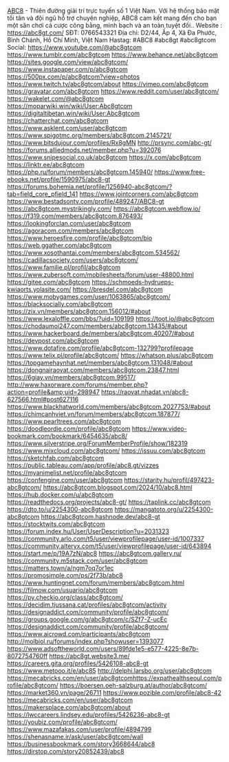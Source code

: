 <a href="https://abc8gt.com/">ABC8</a> - Thiên đường giải trí trực tuyến số 1 Việt Nam. Với hệ thống bảo mật tối tân và đội ngũ hỗ trợ chuyên nghiệp, ABC8 cam kết mang đến cho bạn một sân chơi cá cược công bằng, minh bạch và an toàn tuyệt đối..
Website : <a href="https://abc8gt.com/">https://abc8gt.com/</a>
SĐT: 0766543321
Địa chỉ: D2/44, Ấp 4, Xã Đa Phước, Bình Chánh, Hồ Chí Minh, Việt Nam
Hastag: #ABC8 #abc8gt #abc8gtcom
Social:
<a href="https://www.youtube.com/@abc8gtcom">https://www.youtube.com/@abc8gtcom</a>
<a href="https://www.tumblr.com/abc8gtcom">https://www.tumblr.com/abc8gtcom</a>
<a href="https://www.behance.net/abc8gtcom">https://www.behance.net/abc8gtcom</a>
<a href="https://sites.google.com/view/abc8gtcom/">https://sites.google.com/view/abc8gtcom/</a>
<a href="https://www.instapaper.com/p/abc8gtcom">https://www.instapaper.com/p/abc8gtcom</a>
<a href="https://500px.com/p/abc8gtcom?view=photos">https://500px.com/p/abc8gtcom?view=photos</a>
<a href="https://www.twitch.tv/abc8gtcom/about">https://www.twitch.tv/abc8gtcom/about</a>
<a href="https://vimeo.com/abc8gtcom">https://vimeo.com/abc8gtcom</a>
<a href="https://gravatar.com/abc8gtcom">https://gravatar.com/abc8gtcom</a>
<a href="https://www.reddit.com/user/abc8gtcom/">https://www.reddit.com/user/abc8gtcom/</a>
<a href="https://wakelet.com/@abc8gtcom">https://wakelet.com/@abc8gtcom</a>
<a href="https://moparwiki.win/wiki/User:Abc8gtcom">https://moparwiki.win/wiki/User:Abc8gtcom</a>
<a href="https://digitaltibetan.win/wiki/User:Abc8gtcom">https://digitaltibetan.win/wiki/User:Abc8gtcom</a>
<a href="https://chatterchat.com/abc8gtcom">https://chatterchat.com/abc8gtcom</a>
<a href="https://www.asklent.com/user/abc8gtcom">https://www.asklent.com/user/abc8gtcom</a>
<a href="https://www.spigotmc.org/members/abc8gtcom.2145721/">https://www.spigotmc.org/members/abc8gtcom.2145721/</a>
<a href="https://www.bitsdujour.com/profiles/Rx8gMN">https://www.bitsdujour.com/profiles/Rx8gMN</a>
<a href="http://prsync.com/abc-gt/">http://prsync.com/abc-gt/</a>
<a href="https://forums.alliedmods.net/member.php?u=392076">https://forums.alliedmods.net/member.php?u=392076</a>
<a href="https://www.snipesocial.co.uk/abc8gtcom">https://www.snipesocial.co.uk/abc8gtcom</a>
<a href="https://x.com/abc8gtcom">https://x.com/abc8gtcom</a>
<a href="https://linktr.ee/abc8gtcom">https://linktr.ee/abc8gtcom</a>
<a href="https://php.ru/forum/members/abc8gtcom.145940/">https://php.ru/forum/members/abc8gtcom.145940/</a>
<a href="https://www.free-ebooks.net/profile/1590975/abc8-gt">https://www.free-ebooks.net/profile/1590975/abc8-gt</a>
<a href="https://forums.bohemia.net/profile/1256940-abc8gtcom/?tab=field_core_pfield_141">https://forums.bohemia.net/profile/1256940-abc8gtcom/?tab=field_core_pfield_141</a>
<a href="https://www.jointcorners.com/abc8gtcom">https://www.jointcorners.com/abc8gtcom</a>
<a href="https://www.bestadsontv.com/profile/489247/ABC8-gt">https://www.bestadsontv.com/profile/489247/ABC8-gt</a>
<a href="https://abc8gtcom.mystrikingly.com/">https://abc8gtcom.mystrikingly.com/</a>
<a href="https://abc8gtcom.webflow.io/">https://abc8gtcom.webflow.io/</a>
<a href="https://f319.com/members/abc8gtcom.876493/">https://f319.com/members/abc8gtcom.876493/</a>
<a href="https://lookingforclan.com/user/abc8gtcom">https://lookingforclan.com/user/abc8gtcom</a>
<a href="https://agoracom.com/members/abc8gtcom">https://agoracom.com/members/abc8gtcom</a>
<a href="https://www.heroesfire.com/profile/abc8gtcom/bio">https://www.heroesfire.com/profile/abc8gtcom/bio</a>
<a href="https://web.ggather.com/abc8gtcom">https://web.ggather.com/abc8gtcom</a>
<a href="https://www.xosothantai.com/members/abc8gtcom.534562/">https://www.xosothantai.com/members/abc8gtcom.534562/</a>
<a href="https://cadillacsociety.com/users/abc8gtcom/">https://cadillacsociety.com/users/abc8gtcom/</a>
<a href="https://www.familie.pl/profil/abc8gtcom">https://www.familie.pl/profil/abc8gtcom</a>
<a href="https://www.zubersoft.com/mobilesheets/forum/user-48800.html">https://www.zubersoft.com/mobilesheets/forum/user-48800.html</a>
<a href="https://gitee.com/abc8gtcom">https://gitee.com/abc8gtcom</a>
<a href="https://schmoeds-hydrueps-kwiaorts.yolasite.com/">https://schmoeds-hydrueps-kwiaorts.yolasite.com/</a>
<a href="https://bresdel.com/abc8gtcom">https://bresdel.com/abc8gtcom</a>
<a href="https://www.mobygames.com/user/1063865/abc8gtcom/h">https://www.mobygames.com/user/1063865/abc8gtcom/
</a><a href="https://blacksocially.com/abc8gtcom">https://blacksocially.com/abc8gtcom</a>
<a href="https://zix.vn/members/abc8gtcom.156012/#about">https://zix.vn/members/abc8gtcom.156012/#about</a>
<a href="https://www.lexaloffle.com/bbs/?uid=109199">https://www.lexaloffle.com/bbs/?uid=109199</a>
<a href="https://toot.io/@abc8gtcom">https://toot.io/@abc8gtcom</a>
<a href="https://chodaumoi247.com/members/abc8gtcom.13435/#about">https://chodaumoi247.com/members/abc8gtcom.13435/#about</a>
<a href="https://www.hackerboard.de/members/abc8gtcom.40207/#about">https://www.hackerboard.de/members/abc8gtcom.40207/#about</a>
<a href="https://devpost.com/abc8gtcom">https://devpost.com/abc8gtcom</a>
<a href="https://www.dotafire.com/profile/abc8gtcom-132799?profilepage">https://www.dotafire.com/profile/abc8gtcom-132799?profilepage</a>
<a href="https://www.telix.pl/profile/abc8gtcom/">https://www.telix.pl/profile/abc8gtcom/</a>
<a href="https://whatson.plus/abc8gtcom">https://whatson.plus/abc8gtcom</a>
<a href="https://topgamehaynhat.net/members/abc8gtcom.131048/#about">https://topgamehaynhat.net/members/abc8gtcom.131048/#about</a>
<a href="https://dongnairaovat.com/members/abc8gtcom.23847.html">https://dongnairaovat.com/members/abc8gtcom.23847.html</a>
<a href="https://6giay.vn/members/abc8gtcom.99517/">https://6giay.vn/members/abc8gtcom.99517/</a>
<a href="http://www.haxorware.com/forums/member.php?action=profile&amp;uid=298947">http://www.haxorware.com/forums/member.php?action=profile&amp;uid=298947</a>
<a href="https://raovat.nhadat.vn/abc8-627566.html#post627116">https://raovat.nhadat.vn/abc8-627566.html#post627116</a>
<a href="https://www.blackhatworld.com/members/abc8gtcom.2027753/#about">https://www.blackhatworld.com/members/abc8gtcom.2027753/#about</a>
<a href="https://chimcanhviet.vn/forum/members/abc8gtcom.187877/">https://chimcanhviet.vn/forum/members/abc8gtcom.187877/</a>
<a href="https://www.pearltrees.com/abc8gtcom">https://www.pearltrees.com/abc8gtcom</a>
<a href="https://doodleordie.com/profile/abc8gtcom">https://doodleordie.com/profile/abc8gtcom</a>
<a href="https://www.video-bookmark.com/bookmark/6454635/abc8/">https://www.video-bookmark.com/bookmark/6454635/abc8/</a>
<a href="https://www.silverstripe.org/ForumMemberProfile/show/182319">https://www.silverstripe.org/ForumMemberProfile/show/182319</a>
<a href="https://www.mixcloud.com/abc8gtcom/">https://www.mixcloud.com/abc8gtcom/</a>
<a href="https://issuu.com/abc8gtcom">https://issuu.com/abc8gtcom</a>
<a href="https://sketchfab.com/abc8gtcom">https://sketchfab.com/abc8gtcom</a>
<a href="https://public.tableau.com/app/profile/abc8.gt/vizzes">https://public.tableau.com/app/profile/abc8.gt/vizzes</a>
<a href="https://myanimelist.net/profile/abc8gtcom">https://myanimelist.net/profile/abc8gtcom</a>
<a href="https://confengine.com/user/abc8gtcom">https://confengine.com/user/abc8gtcom</a>
<a href="https://starity.hu/profil/497423-abc8gtcom/">https://starity.hu/profil/497423-abc8gtcom/</a>
<a href="https://abc8gtcom.blogspot.com/2024/10/abc8.html">https://abc8gtcom.blogspot.com/2024/10/abc8.html</a>
<a href="https://hub.docker.com/u/abc8gtcom">https://hub.docker.com/u/abc8gtcom</a>
<a href="https://readthedocs.org/projects/abc8-gt/">https://readthedocs.org/projects/abc8-gt/</a>
<a href="https://taplink.cc/abc8gtcom">https://taplink.cc/abc8gtcom</a>
<a href="https://dto.to/u/2254300-abc8gtcom">https://dto.to/u/2254300-abc8gtcom</a>
<a href="https://mangatoto.org/u/2254300-abc8gtcom">https://mangatoto.org/u/2254300-abc8gtcom</a>
<a href="https://abc8gtcom.hashnode.dev/abc8-gt">https://abc8gtcom.hashnode.dev/abc8-gt</a>
<a href="https://stocktwits.com/abc8gtcom">https://stocktwits.com/abc8gtcom</a>
<a href="https://forum.index.hu/User/UserDescription?u=2031323">https://forum.index.hu/User/UserDescription?u=2031323</a>
<a href="https://community.arlo.com/t5/user/viewprofilepage/user-id/1007337">https://community.arlo.com/t5/user/viewprofilepage/user-id/1007337</a>
<a href="https://community.alteryx.com/t5/user/viewprofilepage/user-id/643894">https://community.alteryx.com/t5/user/viewprofilepage/user-id/643894</a>
<a href="https://start.me/p/19A7zN/abc8">https://start.me/p/19A7zN/abc8</a>
<a href="https://abc8gtcom.gallery.ru/">https://abc8gtcom.gallery.ru/</a>
<a href="https://community.m5stack.com/user/abc8gtcom">https://community.m5stack.com/user/abc8gtcom</a>
<a href="https://matters.town/a/ngm7oq7or1ec">https://matters.town/a/ngm7oq7or1ec</a>
<a href="https://promosimple.com/ps/2f73b/abc8">https://promosimple.com/ps/2f73b/abc8</a>
<a href="https://www.huntingnet.com/forum/members/abc8gtcom.html">https://www.huntingnet.com/forum/members/abc8gtcom.html</a>
<a href="https://filmow.com/usuario/abc8gtcom">https://filmow.com/usuario/abc8gtcom</a>
<a href="https://py.checkio.org/class/abc8gtcom/">https://py.checkio.org/class/abc8gtcom/</a>
<a href="https://decidim.tjussana.cat/profiles/abc8gtcom/activity">https://decidim.tjussana.cat/profiles/abc8gtcom/activity</a>
<a href="https://designaddict.com/community/profile/abc8gtcom/">https://designaddict.com/community/profile/abc8gtcom/</a>
<a href="https://groups.google.com/g/abc8gtcom/c/SZf7-Z-ucEc">https://groups.google.com/g/abc8gtcom/c/SZf7-Z-ucEc</a>
<a href="https://designaddict.com/community/profile/abc8gtcom/">https://designaddict.com/community/profile/abc8gtcom/</a>
<a href="https://www.aicrowd.com/participants/abc8gtcom">https://www.aicrowd.com/participants/abc8gtcom</a>
<a href="http://molbiol.ru/forums/index.php?showuser=1393077">http://molbiol.ru/forums/index.php?showuser=1393077</a>
<a href="https://www.adsoftheworld.com/users/89fde1e5-e577-4225-8e7b-8072754760ff">https://www.adsoftheworld.com/users/89fde1e5-e577-4225-8e7b-8072754760ff</a>
<a href="https://abc8gt.website3.me/">https://abc8gt.website3.me/</a>
<a href="https://careers.gita.org/profiles/5426108-abc8-gt">https://careers.gita.org/profiles/5426108-abc8-gt</a>
<a href="https://www.metooo.it/e/abc85">https://www.metooo.it/e/abc85</a>
<a href="http://delphi.larsbo.org/user/abc8gtcom">http://delphi.larsbo.org/user/abc8gtcom</a>
<a href="https://expathealthseoul.com/profile/abc8gtcom/">https://mecabricks.com/en/user/abc8gtcomhttps://expathealthseoul.com/profile/abc8gtcom/</a>
<a href="https://boersen.oeh-salzburg.at/author/abc8gtcom/">https://boersen.oeh-salzburg.at/author/abc8gtcom/</a>
<a href="https://market360.vn/page/26711">https://market360.vn/page/26711</a>
<a href="https://www.pozible.com/profile/abc8-42">https://www.pozible.com/profile/abc8-42</a>
<a href="https://mecabricks.com/en/user/abc8gtcom">https://mecabricks.com/en/user/abc8gtcom</a>
<a href="https://makersplace.com/abc8gtcom/about">https://makersplace.com/abc8gtcom/about</a>
<a href="https://lwccareers.lindsey.edu/profiles/5426236-abc8-gt">https://lwccareers.lindsey.edu/profiles/5426236-abc8-gt</a>
<a href="https://youbiz.com/profile/abc8gtcom/">https://youbiz.com/profile/abc8gtcom/</a>
<a href="https://www.mazafakas.com/user/profile/4894799">https://www.mazafakas.com/user/profile/4894799</a>
<a href="https://shenasname.ir/ask/user/abc8gtcom/wall">https://shenasname.ir/ask/user/abc8gtcom/wall</a>
<a href="https://businessbookmark.com/story3668644/abc8">https://businessbookmark.com/story3668644/abc8</a>
<a href="https://dirstop.com/story20852439/abc8">https://dirstop.com/story20852439/abc8</a>
